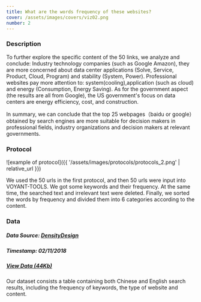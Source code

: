 ```yaml
---
title: What are the words frequency of these websites?
cover: /assets/images/covers/viz02.png
number: 2
---
```

### Description
To further explore the specific content of the 50 links, we analyze and conclude:
Industry technology companies (such as Google Amazon), they are more concerned about data center applications (Solve, Service, Product, Cloud, Program) and stability (System, Power).
Professional websites pay more attention to: system(cooling),application (such as cloud) and energy (Consumption, Energy Saving).
As for the government aspect (the results are all from Google), the US government's focus on data centers are energy efficiency, cost, and construction.

In summary, we can conclude that the top 25 webpages（baidu or google）obtained by search engines are more suitable for decision makers in professional fields, industry organizations and decision makers at relevant governments.

<!-- ![example of secondary visualization]({{ '/assets/images/example-mid-viz.svg' | relative_url }}) -->

### Protocol
![example of protocol]({{ '/assets/images/protocols/protocols_2.png' | relative_url }})

We used the 50 urls in the first protocol, and then 50 urls were input into VOYANT-TOOLS.
We got some keywords and their frequency. At the same time, the searched text and irrelevant text were deleted. Finally, we sorted the words by frequency and divided them into 6 categories according to the content.

### Data
##### Data Source: [DensityDesign](http://densitydesign.org/)
##### Timestamp: 02/11/2018
##### [View Data (44Kb)](./assets/dataset/data02.xlsx)
Our dataset consists a table containing both Chinese and English search results, including the frequency of keywords, the type of website and content.
